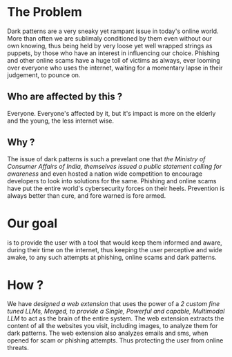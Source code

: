 # The Problem
Dark patterns are a very sneaky yet rampant issue in today's online world. More than often we are sublimaly conditioned by them even without our own knowing, thus being held by very loose yet well wrapped strings as puppets, by those who have an interest in influencing our choice. Phishing and other online scams have a huge toll of victims as always, ever looming over everyone who uses the internet, waiting for a momentary lapse in their judgement, to pounce on.

## Who are affected by this ?
Everyone.
Everyone's affected by it, but it's impact is more on the elderly and the young, the less internet wise.

## Why ?
The issue of dark patterns is such a prevelant one that *the Ministry of Consumer Affairs of India, themselves issued a public statement calling for awareness* and even hosted a nation wide competition to encourage developers to look into solutions for the same. Phishing and online scams have put the entire world's cybersecurity forces on their heels.
Prevention is always better than cure, and fore warned is fore armed.

# Our goal
is to provide the user with a tool that would keep them informed and aware, during their time on the internet, thus keeping the user perceptive and wide awake, to any such attempts at phishing, online scams and dark patterns.

# How ? 
We have *designed a web extension* that uses the power of a _2 custom fine tuned LLMs, Merged, to provide a Single, Powerful and capable, Multimodal LLM_  to act as the brain of the entire system. The web extension extracts the content of all the websites you visit, including images, to analyze them for dark patterns. The web extension also analyzes emails and sms, when opened for scam or phishing attempts. 
Thus protecting the user from online threats.
